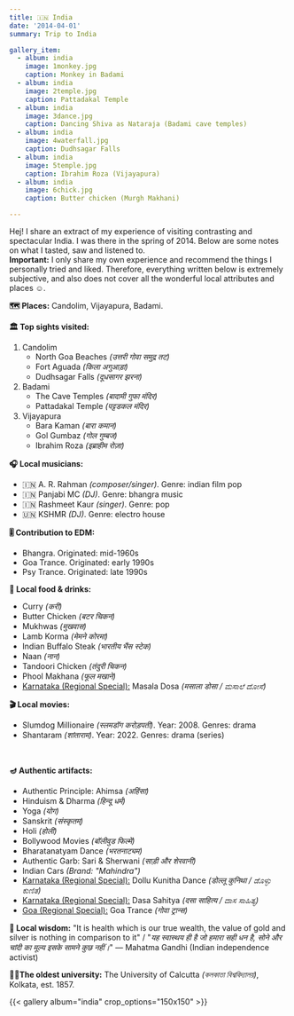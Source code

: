 ```yaml
---
title: 🇮🇳 India
date: '2014-04-01'
summary: Trip to India

gallery_item:
  - album: india
    image: 1monkey.jpg
    caption: Monkey in Badami
  - album: india
    image: 2temple.jpg
    caption: Pattadakal Temple
  - album: india
    image: 3dance.jpg
    caption: Dancing Shiva as Nataraja (Badami cave temples)
  - album: india
    image: 4waterfall.jpg
    caption: Dudhsagar Falls
  - album: india
    image: 5temple.jpg
    caption: Ibrahim Roza (Vijayapura)
  - album: india
    image: 6chick.jpg
    caption: Butter chicken (Murgh Makhani)

---
```

Hej! I share an extract of my experience of visiting contrasting and spectacular India. I was there in the spring of 2014. Below are some notes on what I tasted, saw and listened to.<br>
<b>Important:</b> I only share my own experience and recommend the things I personally tried and liked. Therefore, everything written below is extremely subjective, and also does not cover all the wonderful local attributes and places ☺️.

<b>🗺 Places:</b> Candolim, Vijayapura, Badami.<br>

<b>🏛 Top sights visited: </b>
1. Candolim
    - North Goa Beaches <i>(उत्तरी गोवा समुद्र तट)</i>
    - Fort Aguada <i>(किला अगुआड़ा)</i>
    - Dudhsagar Falls <i>(दूधसागर झरना)</i>
2. Badami
    - The Cave Temples <i>(बादामी गुफा मंदिर)</i>
    - Pattadakal Temple <i>(पट्टडकल मंदिर)</i>
3. Vijayapura
    - Bara Kaman <i>(बारा कमान)</i>
    - Gol Gumbaz <i>(गोल गुम्बज)</i>
    - Ibrahim Roza <i>(इब्राहीम रोज़ा)</i>


<b>🎧 Local musicians: </b>
- 🇮🇳 A. R. Rahman <i>(composer/singer)</i>. Genre: indian film pop
- 🇮🇳 Panjabi MC <i>(DJ)</i>. Genre: bhangra music
- 🇮🇳 Rashmeet Kaur <i>(singer)</i>. Genre: pop
- 🇺🇳 KSHMR <i>(DJ)</i>. Genre: electro house

<b>🎚️ Contribution to EDM: </b>
- Bhangra. Originated: mid-1960s
- Goa Trance. Originated: early 1990s
- Psy Trance. Originated: late 1990s


<b>🥘 Local food & drinks: </b>
- Curry <i>(करी)</i>
- Butter Chicken <i>(बटर चिकन)</i>
- Mukhwas <i>(मुखवास)</i>
- Lamb Korma <i>(मेमने कोरमा)</i>
- Indian Buffalo Steak <i>(भारतीय भैंस स्टेक)</i>
- Naan <i>(नान)</i>
- Tandoori Chicken <i>(तंदुरी चिकन)</i>
- Phool Makhana <i>(फूल मखाने)</i>
- <u>Karnataka (Regional Special):</u> Masala Dosa <i>(मसाला डोसा / ಮಸಾಲೆ ದೋಸೆ)</i>


<b>🎬 Local movies:</b>
- Slumdog Millionaire <i>(स्लमडॉग करोड़पती)</i>. Year: 2008. Genres: drama
- Shantaram <i>(शांताराम)</i>. Year: 2022. Genres: drama (series)
<br>


<b>🪔 Authentic artifacts:</b>
- Authentic Principle: Ahimsa <i>(अहिंसा)</i>
- Hinduism & Dharma <i>(हिन्दू धर्म)</i>
- Yoga <i>(योग)</i>
- Sanskrit <i>(संस्कृतम्)</i>
- Holi <i>(होली)</i>
- Bollywood Movies <i>(बॉलीवुड फिल्में)</i>
- Bharatanatyam Dance <i>(भरतनाट्यम)</i>
- Authentic Garb: Sari & Sherwani <i>(साड़ी और शेरवानी)</i>
- Indian Cars <i>(Brand: "Mahindra")</i>
- <u>Karnataka (Regional Special):</u> Dollu Kunitha Dance <i>(डोल्लू कुनिथा / ಡೊಳ್ಳು ಕುಣಿತ)</i>
- <u>Karnataka (Regional Special):</u> Dasa Sahitya <i>(दसा साहित्य / ದಾಸ ಸಾಹಿತ್ಯ)</i>
- <u>Goa (Regional Special):</u> Goa Trance <i>(गोवा ट्रान्स)</i>


<b>🦉 Local wisdom:</b> "It is health which is our true wealth, the value of gold and silver is nothing in comparison to it" / "<i>यह स्वास्थय ही है जो हमारा सही धन है, सोने और चांदी का मूल्य इसके सामने कुछ नहीं।</i>" — Mahatma Gandhi (Indian independence activist)


<b>👨‍🎓The oldest university:</b> The University of Calcutta <i>(কলকাতা বিশ্ববিদ্যালয়)</i>, Kolkata, est. 1857. 


{{< gallery album="india" crop_options="150x150" >}}
   

